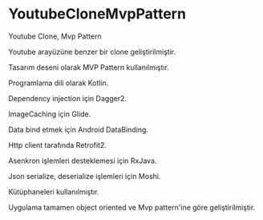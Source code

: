 # YoutubeCloneMvpPattern
Youtube Clone, Mvp Pattern

Youtube arayüzüne benzer bir clone geliştirilmiştir.

Tasarım deseni olarak MVP Pattern kullanılmıştır.

Programlama dili olarak Kotlin.

Dependency injection için Dagger2.

ImageCaching için Glide.

Data bind etmek için Android DataBinding.

Http client tarafında Retrofit2.

Asenkron işlemleri desteklemesi için RxJava.

Json serialize, deserialize işlemleri için Moshi.

Kütüphaneleri kullanılmıştır.

Uygulama tamamen object oriented ve Mvp pattern'ine göre geliştirilmiştir.
